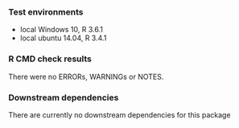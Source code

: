 ### Test environments
* local Windows 10, R 3.6.1
* local ubuntu 14.04, R 3.4.1

### R CMD check results
There were no ERRORs, WARNINGs or NOTES.

### Downstream dependencies
There are currently no downstream dependencies for this package
